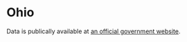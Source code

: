# Ohio

Data is publically available at [an official government website](https://www6.ohiosos.gov/ords/f?p=VOTERFTP:HOME::::::).